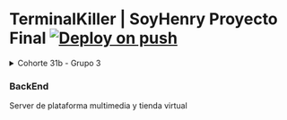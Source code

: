 # TerminalKiller | SoyHenry Proyecto Final [![Deploy on push](https://github.com/GwerhBard/TerminalKiller/actions/workflows/deploy.yml/badge.svg)](https://github.com/GwerhBard/TerminalKiller/actions/workflows/deploy.yml)
<details>
<summary>Cohorte 31b - Grupo 3</summary>
<p>
[Agustín Ceballos](https://github.com/Agustin197)
[Esteban Delgado](https://github.com/EstebanDelgado7)
[Gerardo Guarda](https://github.com/GwerhBard)
[Ignacio Melgarejo](https://github.com/IgnacioMelgarejo)
[Valeria Arellano](https://github.com/ValeriaArellano0011)
[Ulises Sahlin](https://github.com/CommonDust)
[Will Sierra](https://github.com/willsierra24)
[Yan Mieles](https://github.com/yan-franco)
</p>
</details>

### BackEnd 

Server de plataforma multimedia y tienda virtual

